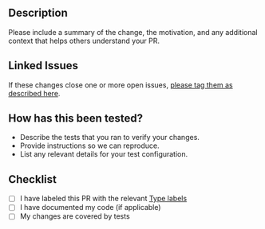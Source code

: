 ## Description
Please include a summary of the change, the motivation, and any additional context that helps others understand your PR.

## Linked Issues
If these changes close one or more open issues, [please tag them as described here](https://help.github.com/en/github/managing-your-work-on-github/linking-a-pull-request-to-an-issue#linking-a-pull-request-to-an-issue-using-a-keyword).

## How has this been tested?
- Describe the tests that you ran to verify your changes.
- Provide instructions so we can reproduce.
- List any relevant details for your test configuration.

## Checklist
- [ ] I have labeled this PR with the relevant [Type labels](https://github.com/undistro/.github/labels?q=Type%3A)
- [ ] I have documented my code (if applicable)
- [ ] My changes are covered by tests
